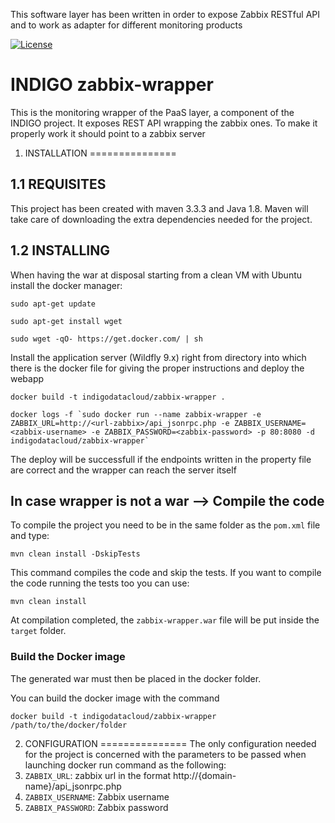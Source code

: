 This software layer has been written in order to expose Zabbix RESTful API and to work as adapter for different monitoring products

[![License](https://img.shields.io/badge/license-Apache%202-blue.svg)](https://www.apache.org/licenses/LICENSE-2.0)

INDIGO zabbix-wrapper
============================

This is the monitoring wrapper of the PaaS layer, a component of the INDIGO project. It exposes REST API wrapping the zabbix ones.
To make it properly work it should point to a zabbix server



1. INSTALLATION
===============

1.1 REQUISITES
--------------

This project has been created with maven 3.3.3 and Java 1.8. Maven will take care of downloading the extra dependencies needed for the project.

1.2 INSTALLING
--------------

When having the war at disposal starting from a clean VM with Ubuntu install the docker manager:
```
sudo apt-get update
```
```
sudo apt-get install wget
```
```
sudo wget -qO- https://get.docker.com/ | sh
```

Install the application server (Wildfly 9.x) right from directory into which there is the docker file for giving the proper instructions and deploy the webapp
```
docker build -t indigodatacloud/zabbix-wrapper .
```
```
docker logs -f `sudo docker run --name zabbix-wrapper -e ZABBIX_URL=http://<url-zabbix>/api_jsonrpc.php -e ZABBIX_USERNAME=<zabbix-username> -e ZABBIX_PASSWORD=<zabbix-password> -p 80:8080 -d indigodatacloud/zabbix-wrapper`
```

The deploy will be successfull if the endpoints written in the property file are correct and the wrapper can reach the server itself

## In case wrapper is not a war --> Compile the code
To compile the project you need to be in the same folder as the `pom.xml` file and type:
```
mvn clean install -DskipTests
```
This command compiles the code and skip the tests. If you want to compile the code running the tests too you can use:
```
mvn clean install
```

At compilation completed, the `zabbix-wrapper.war` file will be put inside the `target` folder.

### Build the Docker image

The generated war must then be placed in the docker folder.

You can build the docker image with the command
```
docker build -t indigodatacloud/zabbix-wrapper /path/to/the/docker/folder
```

2. CONFIGURATION
===============
The only configuration needed for the project is concerned with the parameters to be passed when launching docker run command as the following:
 1. `ZABBIX_URL`: zabbix url in the format http://{domain-name}/api_jsonrpc.php
 2. `ZABBIX_USERNAME`: Zabbix username
 3. `ZABBIX_PASSWORD`: Zabbix password